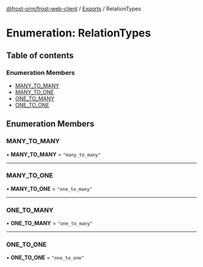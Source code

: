 [@frost-orm/frost-web-client](../modules.md) / [Exports](../modules.md) / RelationTypes

# Enumeration: RelationTypes

## Table of contents

### Enumeration Members

- [MANY\_TO\_MANY](RelationTypes.md#many_to_many)
- [MANY\_TO\_ONE](RelationTypes.md#many_to_one)
- [ONE\_TO\_MANY](RelationTypes.md#one_to_many)
- [ONE\_TO\_ONE](RelationTypes.md#one_to_one)

## Enumeration Members

### MANY\_TO\_MANY

• **MANY\_TO\_MANY** = ``"many_to_many"``

___

### MANY\_TO\_ONE

• **MANY\_TO\_ONE** = ``"one_to_many"``

___

### ONE\_TO\_MANY

• **ONE\_TO\_MANY** = ``"one_to_many"``

___

### ONE\_TO\_ONE

• **ONE\_TO\_ONE** = ``"one_to_one"``
